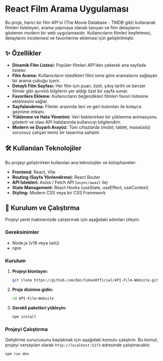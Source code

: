 # React Film Arama Uygulaması

Bu proje, harici bir film API'si (The Movie Database - TMDB gibi) kullanarak filmleri listeleyen, arama yapmaya olanak tanıyan ve film detaylarını gösteren modern bir web uygulamasıdır. Kullanıcıların filmleri keşfetmesi, detaylarını incelemesi ve favorilerine eklemesi için geliştirilmiştir.

## ✨ Özellikler

- **Dinamik Film Listesi:** Popüler filmleri API'den çekerek ana sayfada listeler.
- **Film Arama:** Kullanıcıların istedikleri filmi isme göre aramalarını sağlayan bir arama çubuğu içerir.
- **Detaylı Film Sayfası:** Her film için puan, özet, çıkış tarihi ve benzer filmler gibi ayrıntılı bilgilerin yer aldığı özel bir sayfa sunar.
- **Favorilere Ekleme:** Kullanıcıların beğendikleri filmleri favori listesine eklemesini sağlar.
- **Sayfalandırma:** Filmler arasında ileri ve geri butonları ile kolayca gezinme imkanı.
- **Yüklenme ve Hata Yönetimi:** Veri beklenirken bir yüklenme animasyonu gösterir ve olası API hatalarında kullanıcıyı bilgilendirir.
- **Modern ve Duyarlı Arayüz:** Tüm cihazlarda (mobil, tablet, masaüstü) sorunsuz çalışan temiz bir tasarıma sahiptir.

## 🛠️ Kullanılan Teknolojiler

Bu projeyi geliştirirken kullanılan ana teknolojiler ve kütüphaneler:

- **Frontend:** React, Vite
- **Routing (Sayfa Yönlendirme):** React Router
- **API İstekleri:** Axios / Fetch API (`async/await` ile)
- **State Management:** React Hooks (useState, useEffect, useContext)
- **Styling:** Modern CSS veya bir CSS Framework

## 🚀 Kurulum ve Çalıştırma

Projeyi yerel makinenizde çalıştırmak için aşağıdaki adımları izleyin.

### Gereksinimler

- Node.js (v18 veya üstü)
- npm

### Kurulum

1.  **Projeyi klonlayın:**

    ```bash
    git clone https://github.com/EmirCobanOfficial/API-Film-Website.git
    ```

2.  **Proje dizinine gidin:**

    ```bash
    cd API-Film-Website
    ```

3.  **Gerekli paketleri yükleyin:**
    ```bash
    npm install
    ```

### Projeyi Çalıştırma

Geliştirme sunucusunu başlatmak için aşağıdaki komutu çalıştırın. Bu komut, projeyi varsayılan olarak `http://localhost:5173` adresinde çalıştıracaktır.

```bash
npm run dev
```
